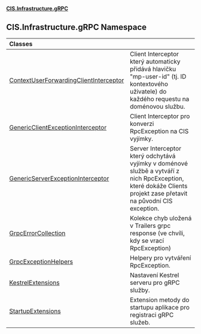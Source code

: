 #### [CIS.Infrastructure.gRPC](index.md 'index')

## CIS.Infrastructure.gRPC Namespace

| Classes | |
| :--- | :--- |
| [ContextUserForwardingClientInterceptor](CIS.Infrastructure.gRPC.ContextUserForwardingClientInterceptor.md 'CIS.Infrastructure.gRPC.ContextUserForwardingClientInterceptor') | Client Interceptor který automaticky přidává hlavičku "mp-user-id" (tj. ID kontextového uživatele) do každého requestu na doménovou službu. |
| [GenericClientExceptionInterceptor](CIS.Infrastructure.gRPC.GenericClientExceptionInterceptor.md 'CIS.Infrastructure.gRPC.GenericClientExceptionInterceptor') | Client Interceptor pro konverzi RpcException na CIS vyjímky. |
| [GenericServerExceptionInterceptor](CIS.Infrastructure.gRPC.GenericServerExceptionInterceptor.md 'CIS.Infrastructure.gRPC.GenericServerExceptionInterceptor') | Server Interceptor který odchytává vyjímky v doménové službě a vytváří z nich RpcException, které dokáže Clients projekt zase přetavit na původní CIS exception. |
| [GrpcErrorCollection](CIS.Infrastructure.gRPC.GrpcErrorCollection.md 'CIS.Infrastructure.gRPC.GrpcErrorCollection') | Kolekce chyb uložená v Trailers grpc response (ve chvíli, kdy se vrací RpcException) |
| [GrpcExceptionHelpers](CIS.Infrastructure.gRPC.GrpcExceptionHelpers.md 'CIS.Infrastructure.gRPC.GrpcExceptionHelpers') | Helpery pro vytváření RpcException. |
| [KestrelExtensions](CIS.Infrastructure.gRPC.KestrelExtensions.md 'CIS.Infrastructure.gRPC.KestrelExtensions') | Nastavení Kestrel serveru pro gRPC služby. |
| [StartupExtensions](CIS.Infrastructure.gRPC.StartupExtensions.md 'CIS.Infrastructure.gRPC.StartupExtensions') | Extension metody do startupu aplikace pro registraci gRPC služeb. |
